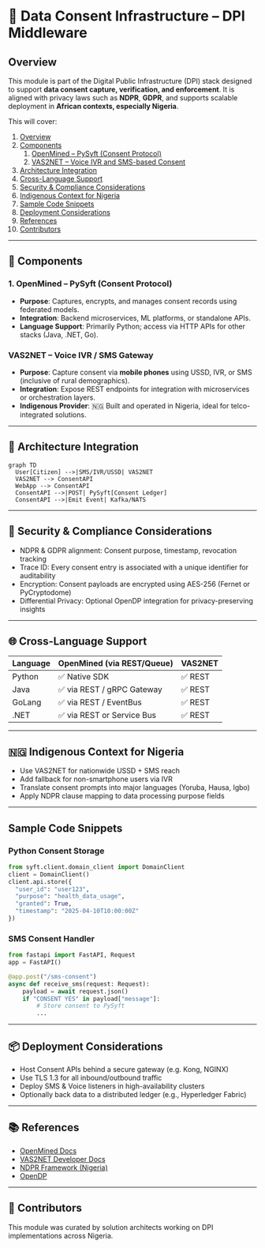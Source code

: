 # 📜 Data Consent Infrastructure – DPI Middleware

## Overview

This module is part of the Digital Public Infrastructure (DPI) stack designed to support **data consent capture, verification, and enforcement**. It is aligned with privacy laws such as **NDPR**, **GDPR**, and supports scalable deployment in **African contexts, especially Nigeria**.

This will cover:

1. [Overview](#overview)
2. [Components](#-components)
   1. [OpenMined – PySyft (Consent Protocol)](#1-openmined--pysyft-consent-protocol)
   2. [VAS2NET – Voice IVR and SMS-based Consent](#vas2net-voice-ivr-and-sms-based-consent)
3. [Architecture Integration](#-architecture-integration)
4. [Cross-Language Support](#-cross-language-support)
5. [Security & Compliance Considerations](#-security--compliance-considerations)
6. [Indigenous Context for Nigeria](#-indigenous-context-for-nigeria)
7. [Sample Code Snippets](#sample-code-snippets)
8. [Deployment Considerations](#deployment-considerations)
9. [References](#-references)
10. [Contributors](#-contributors)

---

## 🔧 Components

### 1. OpenMined – PySyft (Consent Protocol)

- **Purpose**: Captures, encrypts, and manages consent records using federated models.
- **Integration**: Backend microservices, ML platforms, or standalone APIs.
- **Language Support**: Primarily Python; access via HTTP APIs for other stacks (Java, .NET, Go).

### VAS2NET – Voice IVR / SMS Gateway

- **Purpose**: Capture consent via **mobile phones** using USSD, IVR, or SMS (inclusive of rural demographics).
- **Integration**: Expose REST endpoints for integration with microservices or orchestration layers.
- **Indigenous Provider**: 🇳🇬 Built and operated in Nigeria, ideal for telco-integrated solutions.

---

## 🧩 Architecture Integration

```mermaid
graph TD
  User[Citizen] -->|SMS/IVR/USSD| VAS2NET
  VAS2NET --> ConsentAPI
  WebApp --> ConsentAPI
  ConsentAPI -->|POST| PySyft[Consent Ledger]
  ConsentAPI -->|Emit Event| Kafka/NATS
```

---

## 🔐 Security & Compliance Considerations

- NDPR & GDPR alignment: Consent purpose, timestamp, revocation tracking
- Trace ID: Every consent entry is associated with a unique identifier for auditability
- Encryption: Consent payloads are encrypted using AES-256 (Fernet or PyCryptodome)
- Differential Privacy: Optional OpenDP integration for privacy-preserving insights

---

## 🌐 Cross-Language Support

| Language | OpenMined (via REST/Queue) | VAS2NET |
| -------- | -------------------------- | ------- |
| Python   | ✅ Native SDK              | ✅ REST |
| Java     | ✅ via REST / gRPC Gateway | ✅ REST |
| GoLang   | ✅ via REST / EventBus     | ✅ REST |
| .NET     | ✅ via REST or Service Bus | ✅ REST |

---

## 🇳🇬 Indigenous Context for Nigeria

- Use VAS2NET for nationwide USSD + SMS reach
- Add fallback for non-smartphone users via IVR
- Translate consent prompts into major languages (Yoruba, Hausa, Igbo)
- Apply NDPR clause mapping to data processing purpose fields

---

## Sample Code Snippets

### Python Consent Storage

```python
from syft.client.domain_client import DomainClient
client = DomainClient()
client.api.store({
  "user_id": "user123",
  "purpose": "health_data_usage",
  "granted": True,
  "timestamp": "2025-04-10T10:00:00Z"
})
```

### SMS Consent Handler

```python
from fastapi import FastAPI, Request
app = FastAPI()

@app.post("/sms-consent")
async def receive_sms(request: Request):
    payload = await request.json()
    if "CONSENT YES" in payload["message"]:
        # Store consent to PySyft
        ...
```

---

## 📦 Deployment Considerations

- Host Consent APIs behind a secure gateway (e.g. Kong, NGINX)
- Use TLS 1.3 for all inbound/outbound traffic
- Deploy SMS & Voice listeners in high-availability clusters
- Optionally back data to a distributed ledger (e.g., Hyperledger Fabric)

---

## 📚 References

- [OpenMined Docs](https://docs.openmined.org/)
- [VAS2NET Developer Docs](https://vas2net.com)
- [NDPR Framework (Nigeria)](https://nitda.gov.ng)
- [OpenDP](https://opendp.org)

---

## 🤝 Contributors

This module was curated by solution architects working on DPI implementations across Nigeria.
